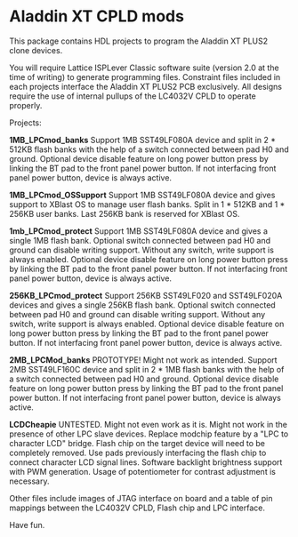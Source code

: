 # Aladdin XT CPLD mods

This package contains HDL projects to program the Aladdin XT PLUS2 clone devices.

You will require Lattice ISPLever Classic software suite (version 2.0 at the time of writing) to generate programming files.
Constraint files included in each projects interface the Aladdin XT PLUS2 PCB exclusively.
All designs require the use of internal pullups of the LC4032V CPLD to operate properly.

Projects:

**1MB_LPCmod_banks**
    Support 1MB SST49LF080A device and split in 2 * 512KB flash banks with the help of a switch connected between pad H0 and ground.
    Optional device disable feature on long power button press by linking the BT pad to the front panel power button.
    If not interfacing front panel power button, device is always active.
    
**1MB_LPCmod_OSSupport**
    Support 1MB SST49LF080A device and gives support to XBlast OS to manage user flash banks. Split in 1 * 512KB and 1 * 256KB user banks. 
    Last 256KB bank is reserved for XBlast OS.
    
**1mb_LPCmod_protect**
    Support 1MB SST49LF080A device and gives a single 1MB flash bank. Optional switch connected between pad H0 and ground can disable writing support.
    Without any switch, write support is always enabled.
    Optional device disable feature on long power button press by linking the BT pad to the front panel power button.
    If not interfacing front panel power button, device is always active.

**256KB_LPCmod_protect**
    Support 256KB SST49LF020 and SST49LF020A devices and gives a single 256KB flash bank. Optional switch connected between pad H0 and ground can disable writing support.
    Without any switch, write support is always enabled.
    Optional device disable feature on long power button press by linking the BT pad to the front panel power button.
    If not interfacing front panel power button, device is always active.

**2MB_LPCMod_banks**
    PROTOTYPE! Might not work as intended.
    Support 2MB SST49LF160C device and split in 2 * 1MB flash banks with the help of a switch connected between pad H0 and ground.
    Optional device disable feature on long power button press by linking the BT pad to the front panel power button.
    If not interfacing front panel power button, device is always active.

**LCDCheapie**
    UNTESTED. Might not even work as it is. Might not work in the presence of other LPC slave devices.
    Replace modchip feature by a "LPC to character LCD" bridge. Flash chip on the target device will need to be completely removed.
    Use pads previously interfacing the flash chip to connect character LCD signal lines.
    Software backlight brightness support with PWM generation.
    Usage of potentiometer for contrast adjustment is necessary.


Other files include images of JTAG interface on board and a table of pin mappings between the LC4032V CPLD, Flash chip and LPC interface.

Have fun.